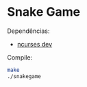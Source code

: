 # Snake Game

Dependências:
+ [ncurses dev](https://ncurses.dev/)

Compile:
```sh
make
./snakegame
```
